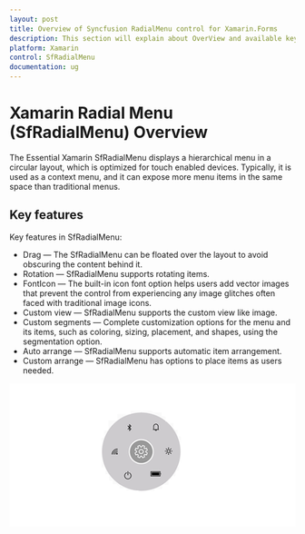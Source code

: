 ```yaml
---
layout: post
title: Overview of Syncfusion RadialMenu control for Xamarin.Forms
description: This section will explain about OverView and available key features of RadialMenu control in Xamarin.Forms
platform: Xamarin
control: SfRadialMenu
documentation: ug
---
```


# Xamarin Radial Menu (SfRadialMenu) Overview

The Essential Xamarin SfRadialMenu displays a hierarchical menu in a circular layout, which is optimized for touch enabled devices. Typically, it is used as a context menu, and it can expose more menu items in the same space than traditional menus.

## Key features

Key features in SfRadialMenu:

* Drag — The SfRadialMenu can be floated over the layout to avoid obscuring the content behind it.
* Rotation — SfRadialMenu supports rotating items.
* FontIcon — The built-in icon font option helps users add vector images that prevent the control from experiencing any image glitches often faced with traditional image icons.
* Custom view — SfRadialMenu supports the custom view like image.
* Custom segments — Complete customization options for the menu and its items, such as coloring, sizing, placement, and shapes, using the segmentation option.
* Auto arrange — SfRadialMenu supports automatic item arrangement.
* Custom arrange — SfRadialMenu has options to place items as users needed.

![OverView of SfRadialMenu](images/overview.png)




